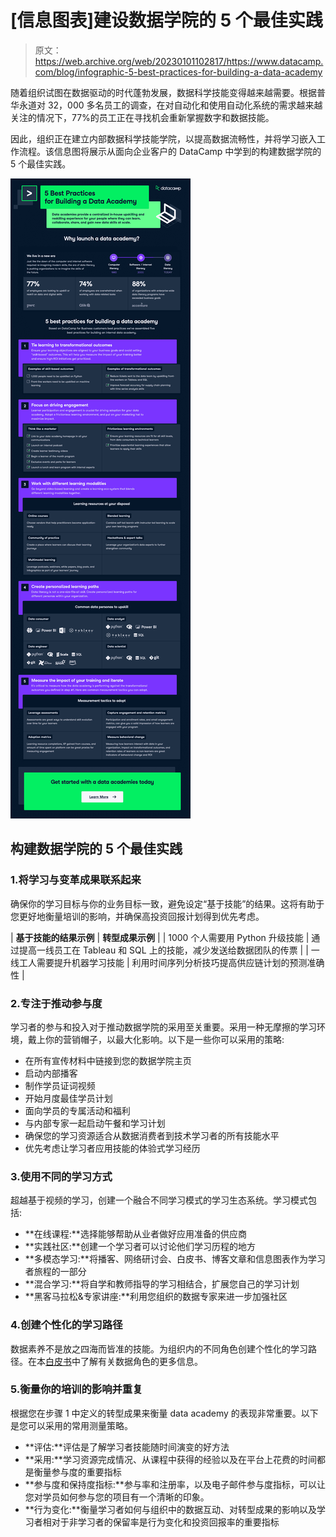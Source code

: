 # [信息图表]建设数据学院的 5 个最佳实践

> 原文：<https://web.archive.org/web/20230101102817/https://www.datacamp.com/blog/infographic-5-best-practices-for-building-a-data-academy>

随着组织试图在数据驱动的时代蓬勃发展，数据科学技能变得越来越需要。根据普华永道对 32，000 多名员工的调查，在对自动化和使用自动化系统的需求越来越关注的情况下，77%的员工正在寻找机会重新掌握数字和数据技能。

因此，组织正在建立内部数据科学技能学院，以提高数据流畅性，并将学习嵌入工作流程。该信息图将展示从面向企业客户的 DataCamp 中学到的构建数据学院的 5 个最佳实践。

[![Best Practices for Building a Data Academy_final.png](img/fbcb2343dd80d193970c7ca3345ed941.png)](https://web.archive.org/web/20220930130817/https://res.cloudinary.com/dyd911kmh/image/upload/v1664354789/Marketing/Blog/Best_Practices_for_Building_a_Data_Academy_Final.pdf)

## 构建数据学院的 5 个最佳实践

### 1.将学习与变革成果联系起来

确保你的学习目标与你的业务目标一致，避免设定“基于技能”的结果。这将有助于您更好地衡量培训的影响，并确保高投资回报计划得到优先考虑。

| **基于技能的结果示例** | **转型成果示例** |
| 1000 个人需要用 Python 升级技能 | 通过提高一线员工在 Tableau 和 SQL 上的技能，减少发送给数据团队的传票 |
| 一线工人需要提升机器学习技能 | 利用时间序列分析技巧提高供应链计划的预测准确性 |

### 2.专注于推动参与度

学习者的参与和投入对于推动数据学院的采用至关重要。采用一种无摩擦的学习环境，戴上你的营销帽子，以最大化影响。以下是一些你可以采用的策略:

*   在所有宣传材料中链接到您的数据学院主页
*   启动内部播客
*   制作学员证词视频
*   开始月度最佳学员计划
*   面向学员的专属活动和福利
*   与内部专家一起启动午餐和学习计划
*   确保您的学习资源适合从数据消费者到技术学习者的所有技能水平
*   优先考虑让学习者应用技能的体验式学习经历

### 3.使用不同的学习方式

超越基于视频的学习，创建一个融合不同学习模式的学习生态系统。学习模式包括:

*   **在线课程:**选择能够帮助从业者做好应用准备的供应商
*   **实践社区:**创建一个学习者可以讨论他们学习历程的地方
*   **多模态学习:**将播客、网络研讨会、白皮书、博客文章和信息图表作为学习者旅程的一部分
*   **混合学习:**将自学和教师指导的学习相结合，扩展您自己的学习计划
*   **黑客马拉松&专家讲座:**利用您组织的数据专家来进一步加强社区

### 4.创建个性化的学习路径

数据素养不是放之四海而皆准的技能。为组织内的不同角色创建个性化的学习路径。在本[白皮书](https://web.archive.org/web/20220930130817/https://www.datacamp.com/resources/whitepapers/l-and-d-guide-to-data-literacy)中了解有关数据角色的更多信息。

### 5.衡量你的培训的影响并重复

根据您在步骤 1 中定义的转型成果来衡量 data academy 的表现非常重要。以下是您可以采用的常用测量策略。

*   **评估:**评估是了解学习者技能随时间演变的好方法
*   **采用:**学习资源完成情况、从课程中获得的经验以及在平台上花费的时间都是衡量参与度的重要指标
*   **参与度和保持度指标:**参与率和注册率，以及电子邮件参与度指标，可以让您对学员如何参与您的项目有一个清晰的印象。
*   **行为变化:**衡量学习者如何与组织中的数据互动、对转型成果的影响以及学习者相对于非学习者的保留率是行为变化和投资回报率的重要指标
